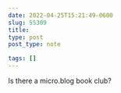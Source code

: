 ```yaml
---
date: 2022-04-25T15:21:49-0600
slug: 55309
title: 
type: post
post_type: note

tags: []
---
```

Is there a micro.blog book club?



